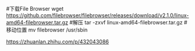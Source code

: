 #下载File Browser
wget https://github.com/filebrowser/filebrowser/releases/download/v2.1.0/linux-amd64-filebrowser.tar.gz
#解压
tar -zxvf linux-amd64-filebrowser.tar.gz
#移动位置
mv filebrowser /usr/sbin

https://zhuanlan.zhihu.com/p/432043086